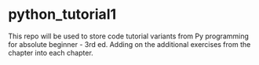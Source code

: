 # python_tutorial1
This repo will be used to store code tutorial variants from Py programming for absolute beginner - 3rd ed.
Adding on the additional exercises from the chapter into each chapter.
